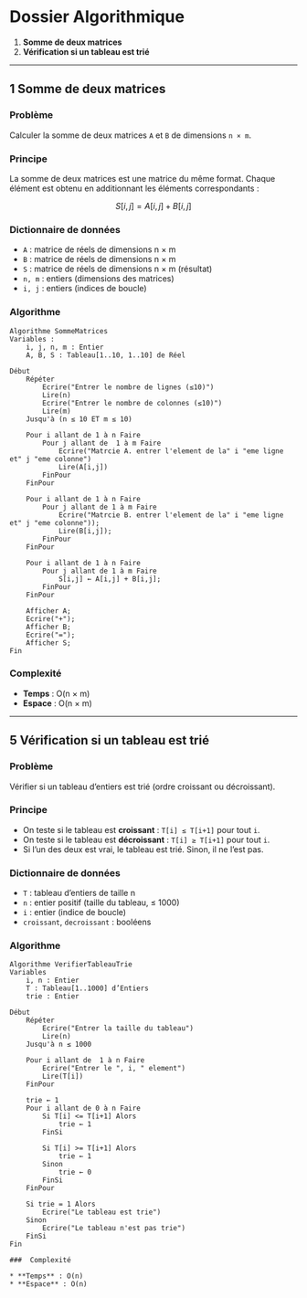 #  Dossier Algorithmique



1. **Somme de deux matrices**
5. **Vérification si un tableau est trié**

---

## 1️ Somme de deux matrices

###  Problème

Calculer la somme de deux matrices `A` et `B` de dimensions `n × m`.

###  Principe

La somme de deux matrices est une matrice du même format.
Chaque élément est obtenu en additionnant les éléments correspondants :

$$
S[i,j] = A[i,j] + B[i,j]
$$

###  Dictionnaire de données

* `A` : matrice de réels de dimensions n × m
* `B` : matrice de réels de dimensions n × m
* `S` : matrice de réels de dimensions n × m (résultat)
* `n, m` : entiers (dimensions des matrices)
* `i, j` : entiers (indices de boucle)

###  Algorithme

```
Algorithme SommeMatrices
Variables :
    i, j, n, m : Entier
    A, B, S : Tableau[1..10, 1..10] de Réel

Début
    Répéter
        Ecrire("Entrer le nombre de lignes (≤10)")
        Lire(n)
        Ecrire("Entrer le nombre de colonnes (≤10)")
        Lire(m)
    Jusqu'à (n ≤ 10 ET m ≤ 10)

    Pour i allant de 1 à n Faire
        Pour j allant de  1 à m Faire
            Ecrire("Matrcie A. entrer l'element de la" i "eme ligne et" j "eme colonne")
            Lire(A[i,j])
        FinPour
    FinPour

    Pour i allant de 1 à n Faire
        Pour j allant de 1 à m Faire
            Ecrire("Matrcie B. entrer l'element de la" i "eme ligne et" j "eme colonne"));
            Lire(B[i,j]);
        FinPour
    FinPour

    Pour i allant de 1 à n Faire
        Pour j allant de 1 à m Faire
            S[i,j] ← A[i,j] + B[i,j];
        FinPour
    FinPour

    Afficher A;
    Ecrire("+");
    Afficher B;
    Ecrire("=");
    Afficher S;
Fin
```

###  Complexité

* **Temps** : O(n × m)
* **Espace** : O(n × m)

---

## 5 Vérification si un tableau est trié

###  Problème

Vérifier si un tableau d’entiers est trié (ordre croissant ou décroissant).

###  Principe

* On teste si le tableau est **croissant** : `T[i] ≤ T[i+1]` pour tout `i`.
* On teste si le tableau est **décroissant** : `T[i] ≥ T[i+1]` pour tout `i`.
* Si l’un des deux est vrai, le tableau est trié. Sinon, il ne l’est pas.

###  Dictionnaire de données

* `T` : tableau d’entiers de taille n
* `n` : entier positif (taille du tableau, ≤ 1000)
* `i` : entier (indice de boucle)
* `croissant`, `decroissant` : booléens

###  Algorithme

```
Algorithme VerifierTableauTrie
Variables
    i, n : Entier
    T : Tableau[1..1000] d’Entiers
    trie : Entier

Début
    Répéter
        Ecrire("Entrer la taille du tableau")
        Lire(n)
    Jusqu'à n ≤ 1000

    Pour i allant de  1 à n Faire
        Ecrire("Entrer le ", i, " element")
        Lire(T[i])
    FinPour

    trie ← 1
    Pour i allant de 0 à n Faire
        Si T[i] <= T[i+1] Alors
            trie ← 1
        FinSi

        Si T[i] >= T[i+1] Alors
            trie ← 1
        Sinon
            trie ← 0
        FinSi
    FinPour

    Si trie = 1 Alors
        Ecrire("Le tableau est trie")
    Sinon
        Ecrire("Le tableau n'est pas trie")
    FinSi
Fin

###  Complexité

* **Temps** : O(n)
* **Espace** : O(n) 



    
    
  

